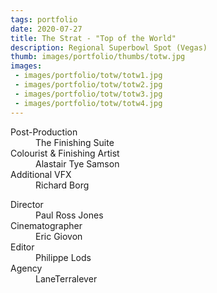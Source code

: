```yaml
---
tags: portfolio
date: 2020-07-27
title: The Strat - "Top of the World"
description: Regional Superbowl Spot (Vegas)
thumb: images/portfolio/thumbs/totw.jpg
images:
 - images/portfolio/totw/totw1.jpg
 - images/portfolio/totw/totw2.jpg
 - images/portfolio/totw/totw3.jpg
 - images/portfolio/totw/totw4.jpg
---
```


<dl>
  <dt>Post-Production</dt>
  <dd>The Finishing Suite</dd>

  <dt>Colourist & Finishing Artist</dt>
  <dd>Alastair Tye Samson</dd>

  <dt>Additional VFX</dt>
  <dd>Richard Borg</dd>
</dl>

<dl>
  <dt>Director</dt>
  <dd>Paul Ross Jones</dd>

  <dt>Cinematographer</dt>
  <dd>Eric Giovon</dd>

  <dt>Editor</dt>
  <dd>Philippe Lods</dd>

  <dt>Agency</dt>
  <dd>LaneTerralever</dd>
</dl>
